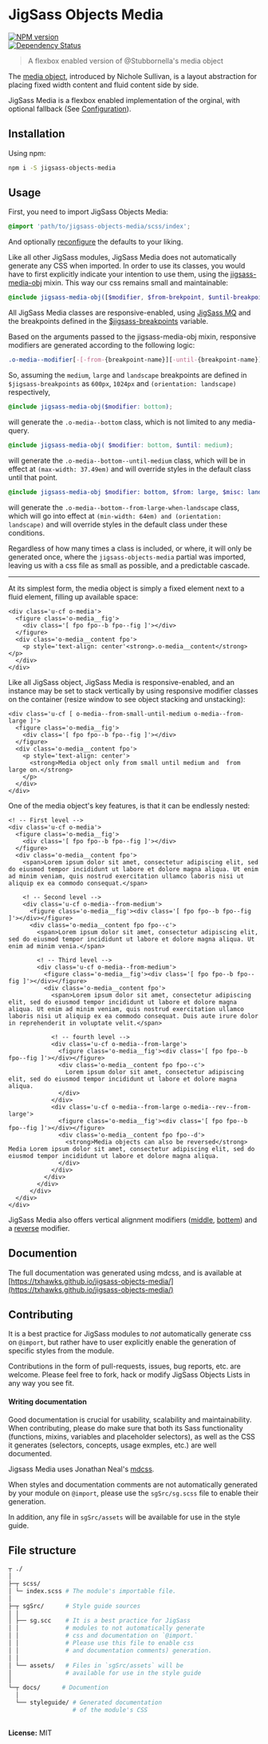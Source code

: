# JigSass Objects Media
[![NPM version][npm-image]][npm-url]  
[![Dependency Status][daviddm-image]][daviddm-url]   

 > A flexbox enabled version of @Stubbornella's media object

The [media object](http://bit.ly/Ku2rqE), introduced by Nichole Sullivan, is a
layout abstraction for placing fixed width content and fluid content side by side.

JigSass Media is a flexbox enabled implementation of the orginal, with optional fallback
(See [Configuration](https://txhawks.github.io/jigsass-objects-media/#configutation)).

## Installation

Using npm:

```sh
npm i -S jigsass-objects-media
```

## Usage
First, you need to import JigSass Objects Media:

```scss
@import 'path/to/jigsass-objects-media/scss/index';
```
And optionally [reconfigure](https://txhawks.github.io/jigsass-objects-media/#configuration) the defaults to your liking.

Like all other JigSass modules, JigSass Media does not automatically generate any CSS when imported.
In order to use its classes, you would have to first explicitly indicate your intention to use
them, using the [jigsass-media-obj](https://txhawks.github.io/jigsass-objects-media/#media-obj-mixin)
mixin. This way our css remains small and maintainable:

```scss
@include jigsass-media-obj([$modifier, $from-brekpoint, $until-breakpoint, $misc-breakpoint]);
```

All JigSass Media classes are responsive-enabled, using
[JigSass MQ](https://txhawks.github.io/jigsass-tools-mq/) and the breakpoints defined in the
[$jigsass-breakpoints](https://txhawks.github.io/jigsass-tools-mq/#variable-jigsass-breakpoints)
variable.

Based on the arguments passed to the jigsass-media-obj mixin, responsive modifiers are
generated according to the following logic:

```scss
.o-media--modifier[-[-from-{breakpoint-name}][-until-{breakpoint-name}][-misc-{breakpoint-name}]]
```

So, assuming the `medium`, `large` and `landscape` breakpoints are defined in `$jigsass-breakpoints`
as `600px`, `1024px` and `(orientation: landscape)` respectively,

```scss
@include jigsass-media-obj($modifier: bottom);
```
will generate the `.o-media--bottom` class, which is not limited to any media-query.

```scss
@include jigsass-media-obj( $modifier: bottom, $until: medium);
```

will generate the `.o-media--bottom--until-medium` class, which will be in effect at
`(max-width: 37.49em)` and will override styles in the default class until that point.

```scss
@include jigsass-media-obj $modifier: bottom, $from: large, $misc: landscape);
```

will generate the `.o-media--bottom--from-large-when-landscape` class, which will go into
effect at `(min-width: 64em) and (orientation: landscape)` and will override styles in the default
class under these  conditions.

Regardless of how many times a class is included, or where, it will only be generated once,
where the `jigsass-objects-media` partial was imported, leaving us with a css file as small
as possible, and a predictable cascade.

-----

At its simplest form, the media object is simply a fixed element next to a fluid element,
filling up available space:

```example:html
<div class='u-cf o-media'>
  <figure class='o-media__fig'>
    <div class='[ fpo fpo--b fpo--fig ]'></div>
  </figure>
  <div class='o-media__content fpo'>
    <p style='text-align: center'<strong>.o-media__content</strong></p>
  </div>
</div>
```

Like all JigSass object,  JigSass Media is responsive-enabled, and an instance
may be set to stack vertically by using responsive modifier classes on the container
(resize window to see object stacking and unstacking):

```example:html
<div class='u-cf [ o-media--from-small-until-medium o-media--from-large ]'>
  <figure class='o-media__fig'>
    <div class='[ fpo fpo--b fpo--fig ]'></div>
  </figure>
  <div class='o-media__content fpo'>
    <p style='text-align: center'>
      <strong>Media object only from small until medium and  from large on.</strong>
    </p>
  </div>
</div>
```

One of the media object's key features, is that it can be endlessly nested:

```example:html
<! -- First level -->
<div class='u-cf o-media'>
  <figure class='o-media__fig'>
    <div class='[ fpo fpo--b fpo--fig ]'></div>
  </figure>
  <div class='o-media__content fpo'>
    <span>Lorem ipsum dolor sit amet, consectetur adipiscing elit, sed do eiusmod tempor incididunt ut labore et dolore magna aliqua. Ut enim ad minim veniam, quis nostrud exercitation ullamco laboris nisi ut aliquip ex ea commodo consequat.</span>

    <! -- Second level -->
    <div class='u-cf o-media--from-medium'>
      <figure class='o-media__fig'><div class='[ fpo fpo--b fpo--fig ]'></div></figure>
      <div class='o-media__content fpo fpo--c'>
        <span>Lorem ipsum dolor sit amet, consectetur adipiscing elit, sed do eiusmod tempor incididunt ut labore et dolore magna aliqua. Ut enim ad minim venia.</span>

        <! -- Third level -->
        <div class='u-cf o-media--from-medium'>
          <figure class='o-media__fig'><div class='[ fpo fpo--b fpo--fig ]'></div></figure>
          <div class='o-media__content fpo'>
            <span>Lorem ipsum dolor sit amet, consectetur adipiscing elit, sed do eiusmod tempor incididunt ut labore et dolore magna aliqua. Ut enim ad minim veniam, quis nostrud exercitation ullamco laboris nisi ut aliquip ex ea commodo consequat. Duis aute irure dolor in reprehenderit in voluptate velit.</span>

            <! -- fourth level -->
            <div class='u-cf o-media--from-large'>
              <figure class='o-media__fig'><div class='[ fpo fpo--b fpo--fig ]'></div></figure>
              <div class='o-media__content fpo fpo--c'>
                Lorem ipsum dolor sit amet, consectetur adipiscing elit, sed do eiusmod tempor incididunt ut labore et dolore magna aliqua.
              </div>
            </div>
            <div class='u-cf o-media--from-large o-media--rev--from-large'>
              <figure class='o-media__fig'><div class='[ fpo fpo--b fpo--fig ]'></div></figure>
              <div class='o-media__content fpo fpo--d'>
                <strong>Media objects can also be reversed</strong> Media Lorem ipsum dolor sit amet, consectetur adipiscing elit, sed do eiusmod tempor incididunt ut labore et dolore magna aliqua.
              </div>
            </div>
          </div>
        </div>
      </div>
  </div>
</div>
```

JigSass Media also offers vertical alignment modifiers 
([middle](https://txhawks.github.io/jigsass-objects-media/#middle-aligned), [bottem](https://txhawks.github.io/jigsass-objects-media/#bottom-aligned)) and a [reverse](https://txhawks.github.io/jigsass-objects-media/#reversed) modifier.



## Documention

The full documentation was generated using mdcss, and is available at 
[https://txhawks.github.io/jigsass-objects-media/](https://txhawks.github.io/jigsass-objects-media/)


## Contributing

It is a best practice for JigSass modules to *not* automatically generate css on `@import`, but 
rather have to user explicitly enable the generation of specific styles from the module.

Contributions in the form of pull-requests, issues, bug reports, etc. are welcome.
Please feel free to fork, hack or modify JigSass Objects Lists in any way you see fit.


#### Writing documentation

Good documentation is crucial for usability, scalability and maintainability. When 
contributing, please do make sure that both its Sass functionality (functions, mixins, 
variables and placeholder selectors), as well as the CSS it generates (selectors, 
concepts, usage exmples, etc.) are well documented.

Jigsass Media uses Jonathan Neal's [mdcss](//github.com/jonathantneal/mdcss).

When styles and documentation comments are not automatically generated by your module on `@import`,
please use the `sgSrc/sg.scss` file to enable their generation.

In addition, any file in `sgSrc/assets` will be available for use in the style guide.


## File structure
```bash
┬ ./
│
├─┬ scss/ 
│ └─ index.scss # The module's importable file.
│
├─┬ sgSrc/      # Style guide sources
│ │
│ ├── sg.scc    # It is a best practice for JigSass 
│ │             # modules to not automatically generate 
│ │             # css and documentation on `@import.` 
│ │             # Please use this file to enable css
│ │             # and documentation comments) generation.
│ │
│ └── assets/   # Files in `sgSrc/assets` will be 
│               # available for use in the style guide
│
└─┬ docs/      # Documention
  │
  └── styleguide/ # Generated documentation 
                  # of the module's CSS
 
```

**License:** MIT



[npm-image]: https://badge.fury.io/js/jigsass-objects-media.svg
[npm-url]: https://npmjs.org/package/jigsass-objects-media

[daviddm-image]: https://david-dm.org/TxHawks/jigsass-objects-media.svg?theme=shields.io
[daviddm-url]: https://david-dm.org/TxHawks/jigsass-objects-media
